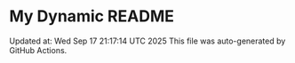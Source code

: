# My Dynamic README
Updated at: Wed Sep 17 21:17:14 UTC 2025
This file was auto-generated by GitHub Actions.
